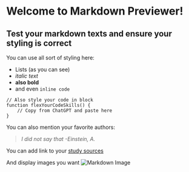 # Welcome to Markdown Previewer!

## Test your markdown texts and ensure your styling is correct

You can use all sort of styling here:

- Lists (as you can see)
- _italic text_
- **also bold**
- and even `inline code`

```
// Also style your code in block
function flexYourCodeSkills() {
    // Copy from ChatGPT and paste here
}

```

You can also mention your favorite authors:

> _I did not say that
> -Einstein, A._

You can add link to your [study sources](https://www.amazon.com.br/Receitas-F%C3%A1ceis-R%C3%A1pidas-por-Palmirinha/dp/8578811097/ref=sr_1_2?adgrpid=129359215351&dib=eyJ2IjoiMSJ9.YgNCcu_ZOg8wHz4iwP6B2wD5O3JHv1IXfc7K0_YLs14tf9PSmQsZk9ZXkqUP9mXKUcURD6gLdmFX7HViXjPiog.Qk46PCACzPwpoJtu2w6-sC11eQU3oejAziyoBMUuUig&dib_tag=se&gclid=CjwKCAiA44OtBhAOEiwAj4gpOWK8Wdk9QaoLNY2sebEm71SlulvO8-X3TGxQ7bbgiBy2sFYCEC39MhoCegAQAvD_BwE&hvadid=595815709105&hvdev=c&hvlocphy=9100048&hvnetw=g&hvqmt=e&hvrand=8350294054397567593&hvtargid=kwd-412746170865&hydadcr=5760_13215245&keywords=palmirinha+livro&qid=1705058027&sr=8-2)

And display images you want
![Markdown Image](https://upload.wikimedia.org/wikipedia/commons/thumb/4/48/Markdown-mark.svg/1200px-Markdown-mark.svg.png)
